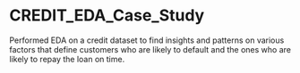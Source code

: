 # CREDIT_EDA_Case_Study
Performed EDA on a credit dataset to find insights and patterns on various factors that define customers who are likely to default and the ones who are likely to repay the loan on time.
